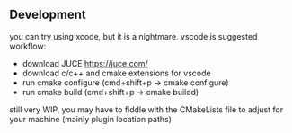 ## Development

you can try using xcode, but it is a nightmare. vscode is suggested workflow:

- download JUCE https://juce.com/
- download c/c++ and cmake extensions for vscode
- run cmake configure (cmd+shift+p -> cmake configure)
- run cmake build (cmd+shift+p -> cmake buildd)

still very WIP, you may have to fiddle with the CMakeLists file to adjust for your machine (mainly plugin location paths)
